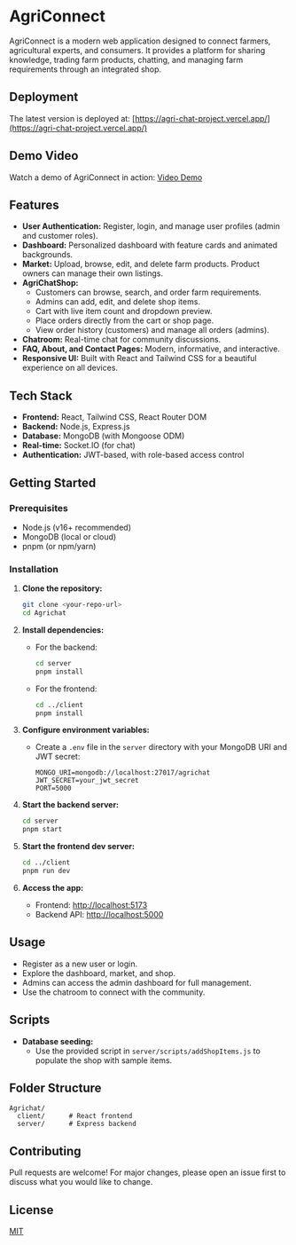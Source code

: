 # AgriConnect

AgriConnect is a modern web application designed to connect farmers, agricultural experts, and consumers. It provides a platform for sharing knowledge, trading farm products, chatting, and managing farm requirements through an integrated shop.

## Deployment

The latest version is deployed at: [https://agri-chat-project.vercel.app/](https://agri-chat-project.vercel.app/)

## Demo Video

Watch a demo of AgriConnect in action: [Video Demo](https://screenrec.com/share/tdZr32Makp)

## Features

- **User Authentication:** Register, login, and manage user profiles (admin and customer roles).
- **Dashboard:** Personalized dashboard with feature cards and animated backgrounds.
- **Market:** Upload, browse, edit, and delete farm products. Product owners can manage their own listings.
- **AgriChatShop:**
  - Customers can browse, search, and order farm requirements.
  - Admins can add, edit, and delete shop items.
  - Cart with live item count and dropdown preview.
  - Place orders directly from the cart or shop page.
  - View order history (customers) and manage all orders (admins).
- **Chatroom:** Real-time chat for community discussions.
- **FAQ, About, and Contact Pages:** Modern, informative, and interactive.
- **Responsive UI:** Built with React and Tailwind CSS for a beautiful experience on all devices.

## Tech Stack

- **Frontend:** React, Tailwind CSS, React Router DOM
- **Backend:** Node.js, Express.js
- **Database:** MongoDB (with Mongoose ODM)
- **Real-time:** Socket.IO (for chat)
- **Authentication:** JWT-based, with role-based access control

## Getting Started

### Prerequisites
- Node.js (v16+ recommended)
- MongoDB (local or cloud)
- pnpm (or npm/yarn)

### Installation

1. **Clone the repository:**
   ```bash
   git clone <your-repo-url>
   cd Agrichat
   ```

2. **Install dependencies:**
   - For the backend:
     ```bash
     cd server
     pnpm install
     ```
   - For the frontend:
     ```bash
     cd ../client
     pnpm install
     ```

3. **Configure environment variables:**
   - Create a `.env` file in the `server` directory with your MongoDB URI and JWT secret:
     ```env
     MONGO_URI=mongodb://localhost:27017/agrichat
     JWT_SECRET=your_jwt_secret
     PORT=5000
     ```

4. **Start the backend server:**
   ```bash
   cd server
   pnpm start
   ```

5. **Start the frontend dev server:**
   ```bash
   cd ../client
   pnpm run dev
   ```

6. **Access the app:**
   - Frontend: [http://localhost:5173](http://localhost:5173)
   - Backend API: [http://localhost:5000](http://localhost:5000)

## Usage

- Register as a new user or login.
- Explore the dashboard, market, and shop.
- Admins can access the admin dashboard for full management.
- Use the chatroom to connect with the community.

## Scripts

- **Database seeding:**
  - Use the provided script in `server/scripts/addShopItems.js` to populate the shop with sample items.

## Folder Structure

```
Agrichat/
  client/      # React frontend
  server/      # Express backend
```

## Contributing

Pull requests are welcome! For major changes, please open an issue first to discuss what you would like to change.

## License

[MIT](LICENSE) 